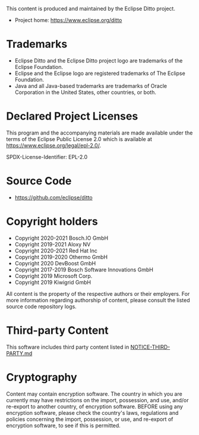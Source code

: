 This content is produced and maintained by the Eclipse Ditto project.

* Project home: https://www.eclipse.org/ditto

# Trademarks

* Eclipse Ditto and the Eclipse Ditto project logo are trademarks of the Eclipse Foundation.
* Eclipse and the Eclipse logo are registered trademarks of The Eclipse Foundation.
* Java and all Java-based trademarks are trademarks of Oracle Corporation in the United States, other countries, or both.

# Declared Project Licenses

This program and the accompanying materials are made available under the terms
of the Eclipse Public License 2.0 which is available at https://www.eclipse.org/legal/epl-2.0/.

SPDX-License-Identifier: EPL-2.0

# Source Code

* https://github.com/eclipse/ditto

# Copyright holders

* Copyright 2020-2021 Bosch.IO GmbH
* Copyright 2019-2021 Aloxy NV
* Copyright 2020-2021 Red Hat Inc
* Copyright 2019-2020 Othermo GmbH
* Copyright 2020 DevBoost GmbH
* Copyright 2017-2019 Bosch Software Innovations GmbH
* Copyright 2019 Microsoft Corp.
* Copyright 2019 Kiwigrid GmbH

All content is the property of the respective authors or their employers.
For more information regarding authorship of content, please consult the
listed source code repository logs.

# Third-party Content

This software includes third party content listed in [NOTICE-THIRD-PARTY.md](legal/NOTICE-THIRD-PARTY.md)

# Cryptography

Content may contain encryption software. The country in which you are currently
may have restrictions on the import, possession, and use, and/or re-export to
another country, of encryption software. BEFORE using any encryption software,
please check the country's laws, regulations and policies concerning the import,
possession, or use, and re-export of encryption software, to see if this is
permitted.
